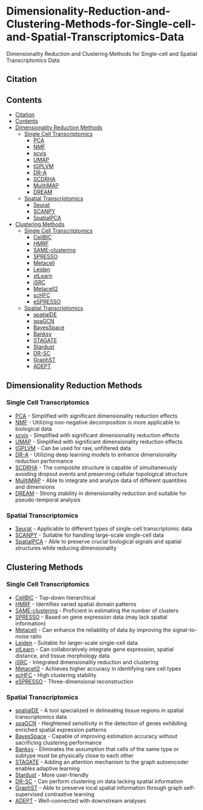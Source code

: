 # Dimensionality-Reduction-and-Clustering-Methods-for-Single-cell-and-Spatial-Transcriptomics-Data
Dimensionality Reduction and Clustering Methods for Single-cell and Spatial Transcriptomics Data

## Citation

## Contents

- [Citation](#citation)
- [Contents](#contents)
- [Dimensionality Reduction Methods](#tools)
  - [Single Cell Transcriptomics](#deconvolution)
    - [PCA](#spotlight)
    - [NMF](#spotlight)
    - [scvis](#spotlight)
    - [UMAP](#spotlight)
    - [tGPLVM](#spotlight)
    - [DR-A](#spotlight)
    - [SCDRHA](#spotlight)
    - [MulitiMAP](#spotlight)
    - [DREAM](#spotlight)
  - [Spatial Transcriptomics](#deconvolution)
    - [Seurat](#spotlight)
    - [SCANPY](#spotlight)
    - [SpatialPCA](#spotlight)
- [Clustering Methods](#tools)
  - [Single Cell Transcriptomics](#deconvolution)
    - [CellBIC](#spotlight)
    - [HMRF](#spotlight)
    - [SAME-clustering](#spotlight)
    - [SPRESSO](#spotlight)
    - [Metacell](#spotlight)
    - [Leiden](#spotlight)
    - [stLearn](#spotlight)
    - [jSRC](#spotlight)
    - [Metacell2](#spotlight)
    - [scHFC](#spotlight)
    - [eSPRESSO](#spotlight)
  - [Spatial Transcriptomics](#deconvolution)
    - [spatialDE](#spotlight)
    - [spaGCN](#spotlight)
    - [BayesSpace](#spotlight)
    - [Banksy](#spotlight)
    - [STAGATE](#spotlight)
    - [Stardust](#spotlight)
    - [DR-SC](#spotlight)
    - [GraphST](#spotlight)
    - [ADEPT](#spotlight)
   
## Dimensionality Reduction Methods

### Single Cell Transcriptomics

- [PCA](https://github.com/erdogant/pca) - Simplified with significant dimensionality reduction effects
- [NMF](https://github.com/renozao/NMF) - Utilizing non-negative decomposition is more applicable to biological data
- [scvis](https://github.com/erdogant/pca) - Simplified with significant dimensionality reduction effects
- [UMAP](https://github.com/erdogant/pca) - Simplified with significant dimensionality reduction effects
- [tGPLVM](https://github.com/architverma1/tGPLVM) - Can be used for raw, unfiltered data
- [DR-A](https://github.com/eugenelin1/DRA) - Utilizing deep learning models to enhance dimensionality reduction performance
- [SCDRHA](https://github.com/WHY-17/SCDRHA) - The composite structure is capable of simultaneously avoiding dropout events and preserving cellular topological structure
- [MulitiMAP](https://github.com/Teichlab/MultiMAP) - Able to integrate and analyze data of different quantities and dimensions
- [DREAM](https://github.com/Crystal-JJ/DREAM) - Strong stability in dimensionality reduction and suitable for pseudo-temporal analysis

### Spatial Transcriptomics

- [Seurat](https://github.com/satijalab/seurat) - Applicable to different types of single-cell transcriptomic data
- [SCANPY](https://github.com/scverse/scanpy) - Suitable for handling large-scale single-cell data
- [SpatialPCA](https://github.com/shangll123/SpatialPCA) - Able to preserve crucial biological signals and spatial structures while reducing dimensionality

## Clustering Methods

### Single Cell Transcriptomics

- [CellBIC](https://github.com/neocaleb/CellBIC) - Top-down hierarchical
- [HMRF](https://bitbucket.org/qzhudfci/smfishhmrf-py) - Identifies varied spatial domain patterns
- [SAME-clustering](https://github.com/yycunc/SAMEclustering) - Proficient in estimating the number of clusters
- [SPRESSO](https://github.com/tmorikuicr/spresso) - Based on gene expression data (may lack spatial information)
- [Metacell](https://tanaylab.github.io/metacell/) - Can enhance the reliability of data by improving the signal-to-noise ratio
- [Leiden](https://github.com/vtraag/leidenalg) - Suitable for larger-scale single-cell data
- [stLearn](https://stlearn.readthedocs.io/) - Can collaboratively integrate gene expression, spatial distance, and tissue morphology data
- [jSRC](https://github.com/xkmaxidian/jSRC) - Integrated dimensionality reduction and clustering
- [Metacell2](https://github.com/tanaylab/metacells) - Achieves higher accuracy in identifying rare cell types
- [scHFC](https://github.com/WJ319/scHFC) - High clustering stability
- [eSPRESSO](https://github.com/tmorikuicr/espresso) - Three-dimensional reconstruction

### Spatial Transcriptomics

- [spatialDE](https://github.com/PMBio/SpatialDE) - A tool specialized in delineating tissue regions in spatial transcriptomics data
- [spaGCN](https://github.com/jianhuupenn/SpaGCN) - Heightened sensitivity in the detection of genes exhibiting enriched spatial expression patterns
- [BayesSpace](https://github.com/edward130603/BayesSpace) - Capable of improving estimation accuracy without sacrificing clustering performance
- [Banksy](https://github.com/prabhakarlab/Banksy_py) - Eliminates the assumption that cells of the same type or subtype must be physically close to each other
- [STAGATE](https://github.com/zhanglabtools/STAGATE) - Adding an attention mechanism to the graph autoencoder enables adaptive learning
- [Stardust](https://github.com/InfOmics/stardust/) - More user-friendly
- [DR-SC](https://github.com/feiyoung/DR-SC.Analysis) - Can perform clustering on data lacking spatial information
- [GraphST](https://github.com/JinmiaoChenLab/GraphST) - Able to preserve local spatial information through graph self-supervised contrastive learning
- [ADEPT](https://github.com/maiziezhoulab/ADEPT) - Well-connected with downstream analyses
